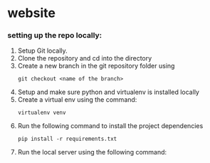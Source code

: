 # website 

### setting up the repo locally:
1. Setup Git locally.
2. Clone the repository and cd into the directory
3. Create a new branch in the git repository folder using
    ```
    git checkout <name of the branch>
4. Setup and make sure python and virtualenv is installed locally
5. Create a virtual env using the command:
    ``` 
    virtualenv venv
6. Run the following command to install the project dependencies
    ```
    pip install -r requirements.txt
7. Run the local server using the following command:
    ``` python app.py
